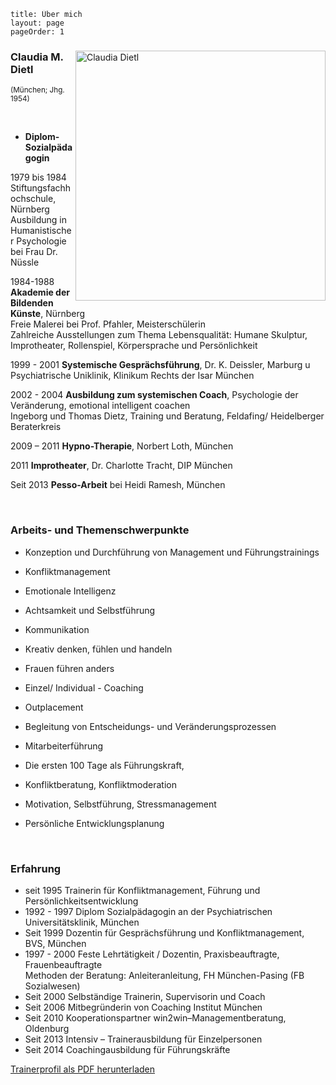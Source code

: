 ```
title: Über mich
layout: page
pageOrder: 1
```

<div class="hero-unit">
<img  src="../../images/Claudia_Dietl3.png" alt="Claudia Dietl" width="400" align="right">


<h3>Claudia M. Dietl</h3>
<sub>(München; Jhg. 1954)</sub>

<p>&nbsp;</p>


- <b>Diplom-Sozialpädagogin </b>
<p>
   1979 bis 1984 Stiftungsfachhochschule, Nürnberg
  Ausbildung in Humanistischer Psychologie bei Frau Dr. Nüssle 
</p>


<p>
  1984-1988 <b>Akademie der Bildenden Künste</b>, Nürnberg <br>
   Freie Malerei bei Prof. Pfahler, Meisterschülerin <br>
   Zahlreiche Ausstellungen zum Thema Lebensqualität: Humane 
   Skulptur, Improtheater, Rollenspiel, Körpersprache und Persönlichkeit 

</p>

<p>
  1999 - 2001 <b>Systemische Gesprächsführung</b>, 
  Dr. K. Deissler, Marburg u Psychiatrische Uniklinik, Klinikum Rechts der Isar
   München
</p>

<p>
  2002 - 2004  <b>Ausbildung zum systemischen Coach</b>, 
  Psychologie der Veränderung, emotional intelligent coachen<br>
  Ingeborg und Thomas Dietz, Training und Beratung, Feldafing/
  Heidelberger Beraterkreis
</p>

<p>
  2009 – 2011 <b>Hypno-Therapie</b>, Norbert Loth, München
</p>


<p>
  2011 <b>Improtheater</b>, Dr. Charlotte Tracht, DIP München

</p>
Seit 2013 <b>Pesso-Arbeit</b> bei Heidi Ramesh, München

<p>&nbsp;</p>

<h3>Arbeits- und Themenschwerpunkte</h3>

- Konzeption und Durchführung von Management und Führungstrainings
- Konfliktmanagement
- Emotionale Intelligenz
- Achtsamkeit und Selbstführung
- Kommunikation
- Kreativ denken, fühlen und handeln
- Frauen führen anders


- Einzel/ Individual - Coaching
- Outplacement
- Begleitung von Entscheidungs- und Veränderungsprozessen
- Mitarbeiterführung
- Die ersten 100 Tage als Führungskraft, 
- Konfliktberatung, Konfliktmoderation
- Motivation, Selbstführung, Stressmanagement
- Persönliche Entwicklungsplanung

<p>&nbsp;</p>

<h3>Erfahrung</h3>

- seit 1995 Trainerin für Konfliktmanagement, Führung und Persönlichkeitsentwicklung
- 1992 - 1997 Diplom Sozialpädagogin an der Psychiatrischen Universitätsklinik, München
- Seit 1999 Dozentin für Gesprächsführung und Konfliktmanagement, BVS, München
- 1997 - 2000 Feste Lehrtätigkeit / Dozentin, Praxisbeauftragte, Frauenbeauftragte <br>
  Methoden der Beratung: Anleiteranleitung, FH München-Pasing (FB Sozialwesen)
- Seit 2000 Selbständige Trainerin, Supervisorin und Coach
- Seit 2006 Mitbegründerin von Coaching Institut München
- Seit 2010 Kooperationspartner win2win–Managementberatung, Oldenburg
- Seit 2013 Intensiv – Trainerausbildung für Einzelpersonen
- Seit 2014 Coachingausbildung für Führungskräfte 


<p> <a href="../pdf/trainerprofil.pdf" target="_top" role="button" class="btn"><i class="icon-download"></i>  Trainerprofil als PDF herunterladen</a></p>
<p>&nbsp;</p>

